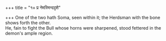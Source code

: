 +++
title = "१० प्र नेमस्मिन्ददृशे"

+++
One of the two hath Soma, seen within it; the Herdsman with the bone shows forth the other.  
     He, fain to fight the Bull whose horns were sharpened, stood fettered in the demon's ample region.